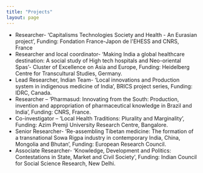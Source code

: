 ```yaml
---
title: "Projects"
layout: page
---
```

- Researcher- ‘Capitalisms Technologies Society and Health - An Eurasian project’, Funding: Fondation France-Japon de l'EHESS and CNRS, France
- Researcher and local coordinator- ‘Making India a global healthcare destination: A social study of High tech hospitals and Neo-oriental Spas’- Cluster of Excellence on Asia and Europe, Funding: Heidelberg Centre for Transcultural Studies, Germany.
- Lead Researcher, Indian Team- ‘Local innovations and Production system in indigenous medicine of India’, BRICS project series, Funding: IDRC, Canada.
- Researcher – ‘Pharmasud: Innovating from the South: Production, invention and appropriation of pharmaceutical knowledge in Brazil and India’, Funding: CNRS, France.
- Co-investigator – ‘Local Health Traditions: Plurality and Marginality’, Funding: Azim Premji University Research Centre, Bangalore.
- Senior Researcher- ‘Re-assembling Tibetan medicine: The formation of a transnational Sowa Rigpa industry in contemporary India, China, Mongolia and Bhutan’, Funding: European Research Council.
- Associate Researcher- ‘Knowledge, Development and Politics: Contestations in State, Market and Civil Society’, Funding: Indian Council for Social Science Research, New Delhi.
